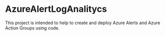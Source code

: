 # AzureAlertLogAnalitycs
This project is intended to help to create and deploy Azure Alerts and Azure Action Groups using code.
